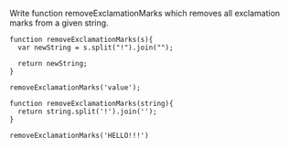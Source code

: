 Write function removeExclamationMarks which removes all exclamation marks from a given string.

``` 
function removeExclamationMarks(s){
  var newString = s.split("!").join("");
  
  return newString; 
}

removeExclamationMarks('value');
```


```
function removeExclamationMarks(string){
  return string.split('!').join(''); 
}

removeExclamationMarks('HELLO!!!')

```
